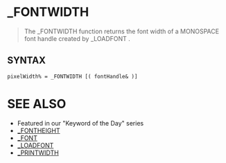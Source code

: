 # _FONTWIDTH
> The _FONTWIDTH function returns the font width of a MONOSPACE font handle created by _LOADFONT .

## SYNTAX
`pixelWidth% = _FONTWIDTH [( fontHandle& )]`

# SEE ALSO
* Featured in our "Keyword of the Day" series
* [_FONTHEIGHT](_FONTHEIGHT.md)
* [_FONT](_FONT.md)
* [_LOADFONT](_LOADFONT.md)
* [_PRINTWIDTH](_PRINTWIDTH.md)

